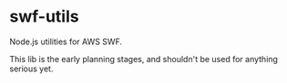 # swf-utils
Node.js utilities for AWS SWF.

This lib is the early planning stages, and shouldn't be used for anything serious yet.

